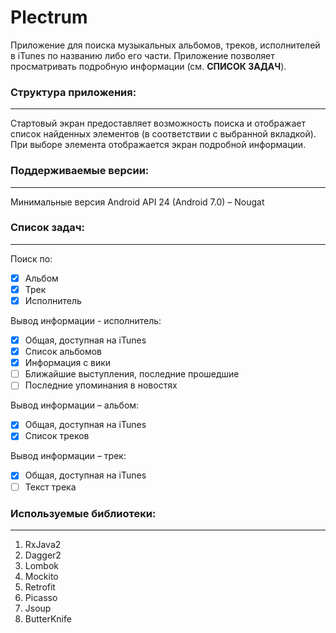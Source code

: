 

# Plectrum


Приложение для поиска музыкальных альбомов, треков, исполнителей в iTunes по названию либо его части.
Приложение позволяет просматривать подробную информации (см. **СПИСОК ЗАДАЧ**).

### Структура приложения:
------------

Стартовый экран предоставляет возможность поиска и отображает список найденных элементов (в соответствии с выбранной вкладкой). 
При выборе элемента отображается экран подробной информации.


### Поддерживаемые версии:
------------

Минимальные версия Android API 24 (Android 7.0) – Nougat

### Список задач:
------------

Поиск по:
- [x] Альбом
- [x] Трек
- [x] Исполнитель

Вывод информации - исполнитель:
- [x] Общая, доступная на iTunes 
- [x] Список альбомов
- [x] Информация с вики 
- [ ] Ближайшие выступления, последние прошедшие 
- [ ] Последние упоминания в новостях

Вывод информации – альбом:
- [x] Общая, доступная на iTunes 
- [x] Список треков

Вывод информации – трек:
- [x] Общая, доступная на iTunes 
- [ ] Текст трека 

### Используемые библиотеки:
------------
1. RxJava2
2. Dagger2
3. Lombok
4. Mockito
5. Retrofit
6. Picasso
7. Jsoup
8. ButterKnife
